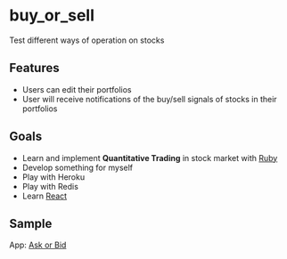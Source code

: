# buy_or_sell
Test different ways of operation on stocks

## Features

* Users can edit their portfolios
* User will receive notifications of the buy/sell signals of stocks in their portfolios

## Goals

* Learn and implement **Quantitative Trading** in stock market with [Ruby](https://www.ruby-lang.org/)
* Develop something for myself
* Play with Heroku
* Play with Redis
* Learn [React](https://facebook.github.io/react)



## Sample

App: [Ask or Bid](http://ask-or-bid.herokuapp.com/)

